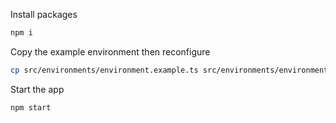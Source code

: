Install packages
```sh
npm i
```

Copy the example environment then reconfigure
```sh
cp src/environments/environment.example.ts src/environments/environment.ts 
```

Start the app
```sh
npm start
```
